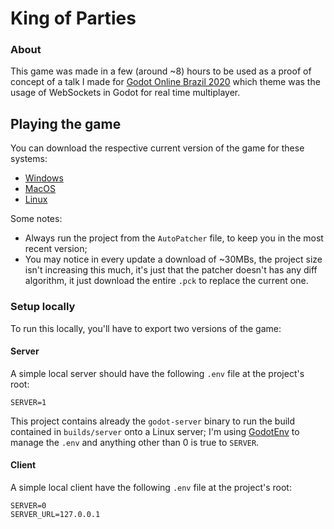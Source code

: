 # King of Parties

### About
This game was made in a few (around ~8) hours to be used as a proof of concept of a talk I made for [Godot Online Brazil 2020](https://georgemarques.dev/godot-online-2020/) which theme was
the usage of WebSockets in Godot for real time multiplayer.

## Playing the game
You can download the respective current version of the game for these systems:
- [Windows](https://github.com/coelhucas/mp-game-pck/archive/master.zip)
- [MacOS](https://github.com/coelhucas/mp-game-pck/archive/macos.zip)
- [Linux](https://github.com/coelhucas/mp-game-pck/archive/linux.zip)

Some notes:
- Always run the project from the `AutoPatcher` file, to keep you in the most recent version;
- You may notice in every update a download of ~30MBs, the project size isn't increasing this much, it's just that the patcher doesn't has any diff algorithm, it just download the entire `.pck`
to replace the current one.

### Setup locally
To run this locally, you'll have to export two versions of the game:

#### Server
A simple local server should have the following `.env` file at the project's root:

```
SERVER=1
```

This project contains already the `godot-server` binary to run the build contained in `builds/server` onto a Linux server;
I'm using [GodotEnv](https://github.com/coelhucas/godotenv) to manage the `.env` and anything other than 0 is true to `SERVER`.

#### Client
A simple local client have the following `.env` file at the project's root:

```
SERVER=0
SERVER_URL=127.0.0.1
```
